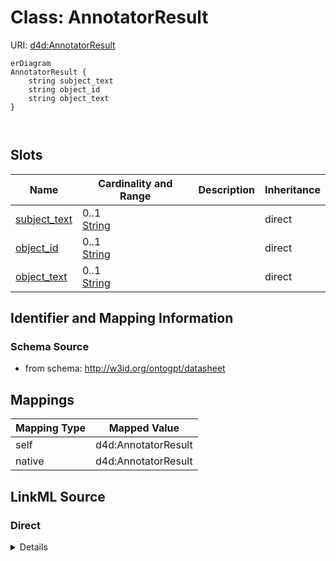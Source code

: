 

# Class: AnnotatorResult



URI: [d4d:AnnotatorResult](http://w3id.org/ontogpt/datasheetAnnotatorResult)



```mermaid
erDiagram
AnnotatorResult {
    string subject_text  
    string object_id  
    string object_text  
}



```



<!-- no inheritance hierarchy -->


## Slots

| Name | Cardinality and Range | Description | Inheritance |
| ---  | --- | --- | --- |
| [subject_text](subject_text.md) | 0..1 <br/> [String](String.md) |  | direct |
| [object_id](object_id.md) | 0..1 <br/> [String](String.md) |  | direct |
| [object_text](object_text.md) | 0..1 <br/> [String](String.md) |  | direct |









## Identifier and Mapping Information







### Schema Source


* from schema: http://w3id.org/ontogpt/datasheet





## Mappings

| Mapping Type | Mapped Value |
| ---  | ---  |
| self | d4d:AnnotatorResult |
| native | d4d:AnnotatorResult |





## LinkML Source

<!-- TODO: investigate https://stackoverflow.com/questions/37606292/how-to-create-tabbed-code-blocks-in-mkdocs-or-sphinx -->

### Direct

<details>
```yaml
name: AnnotatorResult
from_schema: http://w3id.org/ontogpt/datasheet
attributes:
  subject_text:
    name: subject_text
    from_schema: http://w3id.org/ontogpt/datasheet
    rank: 1000
    domain_of:
    - AnnotatorResult
  object_id:
    name: object_id
    from_schema: http://w3id.org/ontogpt/datasheet
    rank: 1000
    domain_of:
    - AnnotatorResult
  object_text:
    name: object_text
    from_schema: http://w3id.org/ontogpt/datasheet
    rank: 1000
    domain_of:
    - AnnotatorResult

```
</details>

### Induced

<details>
```yaml
name: AnnotatorResult
from_schema: http://w3id.org/ontogpt/datasheet
attributes:
  subject_text:
    name: subject_text
    from_schema: http://w3id.org/ontogpt/datasheet
    rank: 1000
    alias: subject_text
    owner: AnnotatorResult
    domain_of:
    - AnnotatorResult
    range: string
  object_id:
    name: object_id
    from_schema: http://w3id.org/ontogpt/datasheet
    rank: 1000
    alias: object_id
    owner: AnnotatorResult
    domain_of:
    - AnnotatorResult
    range: string
  object_text:
    name: object_text
    from_schema: http://w3id.org/ontogpt/datasheet
    rank: 1000
    alias: object_text
    owner: AnnotatorResult
    domain_of:
    - AnnotatorResult
    range: string

```
</details>